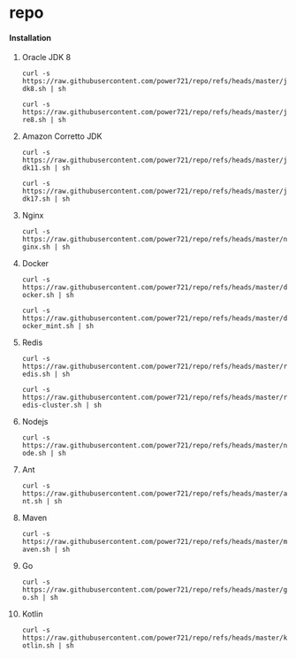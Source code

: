 # repo

#### Installation

1.  Oracle JDK 8

    `curl -s https://raw.githubusercontent.com/power721/repo/refs/heads/master/jdk8.sh | sh`

    `curl -s https://raw.githubusercontent.com/power721/repo/refs/heads/master/jre8.sh | sh`
2. Amazon Corretto JDK

    `curl -s https://raw.githubusercontent.com/power721/repo/refs/heads/master/jdk11.sh | sh`

    `curl -s https://raw.githubusercontent.com/power721/repo/refs/heads/master/jdk17.sh | sh`
4. Nginx

    `curl -s https://raw.githubusercontent.com/power721/repo/refs/heads/master/nginx.sh | sh`
3.  Docker

    `curl -s https://raw.githubusercontent.com/power721/repo/refs/heads/master/docker.sh | sh`

    `curl -s https://raw.githubusercontent.com/power721/repo/refs/heads/master/docker_mint.sh | sh`
4.  Redis

    `curl -s https://raw.githubusercontent.com/power721/repo/refs/heads/master/redis.sh | sh`

    `curl -s https://raw.githubusercontent.com/power721/repo/refs/heads/master/redis-cluster.sh | sh`
5. Nodejs

    `curl -s https://raw.githubusercontent.com/power721/repo/refs/heads/master/node.sh | sh`
6. Ant

    `curl -s https://raw.githubusercontent.com/power721/repo/refs/heads/master/ant.sh | sh`
7. Maven

    `curl -s https://raw.githubusercontent.com/power721/repo/refs/heads/master/maven.sh | sh`
8. Go

    `curl -s https://raw.githubusercontent.com/power721/repo/refs/heads/master/go.sh | sh`

9. Kotlin

    `curl -s https://raw.githubusercontent.com/power721/repo/refs/heads/master/kotlin.sh | sh`
